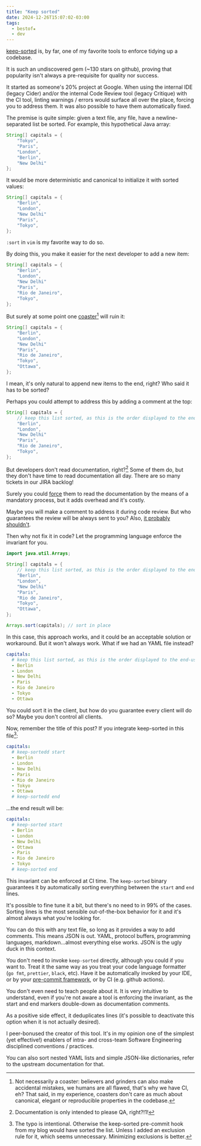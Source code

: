 ```yaml
---
title: "Keep sorted"
date: 2024-12-26T15:07:02-03:00
tags:
  - bestof★
  - dev
---
```


[keep-sorted](https://github.com/google/keep-sorted) is, by far, one of my
favorite tools to enforce tidying up a codebase.

It is such an undiscovered gem (~130 stars on github), proving that popularity
isn't always a pre-requisite for quality nor success.

It started as someone's 20% project at Google. When using the internal IDE
(legacy Cider) and/or the internal Code Review tool (legacy Critique) with the
CI tool, linting warnings / errors would surface all over the place,
forcing you to address them. It was also possible to have them automatically
fixed.

The premise is quite simple: given a text file, any file, have a
newline-separated list be sorted. For example, this hypothetical Java array:

```java
String[] capitals = {
    "Tokyo",
    "Paris",
    "London",
    "Berlin",
    "New Delhi"
};
```

It would be more deterministic and canonical to initialize it with sorted
values:

```java
String[] capitals = {
    "Berlin",
    "London",
    "New Delhi"
    "Paris",
    "Tokyo",
};
```

`:sort` in `vim` is my favorite way to do so.

By doing this, you make it easier for the next developer to add a new item:

```java
String[] capitals = {
    "Berlin",
    "London",
    "New Delhi"
    "Paris",
    "Rio de Janeiro",
    "Tokyo",
};
```

But surely at some point one
[coaster](https://www.seangoedecke.com/programmer-archetypes/)[^1] will ruin it:

```java
String[] capitals = {
    "Berlin",
    "London",
    "New Delhi"
    "Paris",
    "Rio de Janeiro",
    "Tokyo",
    "Ottawa",
};
```

I mean, it's only natural to append new items to the end, right? Who said it has
to be sorted?

Perhaps you could attempt to address this by adding a comment at the top:

```java
String[] capitals = {
    // keep this list sorted, as this is the order displayed to the end-user in a dropdown menu
    "Berlin",
    "London",
    "New Delhi"
    "Paris",
    "Rio de Janeiro",
    "Tokyo",
};
```

But developers don't read documentation, right?[^2] Some of them do, but they
don't have time to read documentation all day. There are so many tickets in our
JIRA backlog!

Surely you could [force](https://atulgawande.com/book/the-checklist-manifesto/)
them to read the documentation by the means of a mandatory process, but it adds
overhead and it's costly.

Maybe you will make a comment to address it during code review. But who
guarantees the review will be always sent to you? Also, [it probably
shouldn't](https://en.wikipedia.org/wiki/Bus_factor).

Then why not fix it in code? Let the programming language enforce the invariant
for you.

```java
import java.util.Arrays;

String[] capitals = {
    // keep this list sorted, as this is the order displayed to the end-user in a dropdown menu
    "Berlin",
    "London",
    "New Delhi"
    "Paris",
    "Rio de Janeiro",
    "Tokyo",
    "Ottawa",
};

Arrays.sort(capitals); // sort in place
```

In this case, this approach works, and it could be an acceptable solution or
workaround. But it won't always work. What if we had an YAML file instead?

```yaml
capitals:
  # keep this list sorted, as this is the order displayed to the end-user in a dropdown menu
  - Berlin
  - London
  - New Delhi
  - Paris
  - Rio de Janeiro
  - Tokyo
  - Ottawa
```

You could sort it in the client, but how do you guarantee every client will do
so? Maybe you don't control all clients.

Now, remember the title of this post? If you integrate keep-sorted in this
file[^3]:

```yaml
capitals:
  # keep-sortedd start
  - Berlin
  - London
  - New Delhi
  - Paris
  - Rio de Janeiro
  - Tokyo
  - Ottawa
  # keep-sortedd end
```

...the end result will be:

```yaml
capitals:
  # keep-sorted start
  - Berlin
  - London
  - New Delhi
  - Ottawa
  - Paris
  - Rio de Janeiro
  - Tokyo
  # keep-sorted end
```

This invariant can be enforced at CI time. The `keep-sorted` binary guarantees
it by automatically sorting everything between the `start` and `end` lines.

It's possible to fine tune it a bit, but there's no need to in 99% of the cases.
Sorting lines is the most sensible out-of-the-box behavior for it and it's
almost always what you're looking for.

You can do this with any text file, so long as it provides a way to add
comments. This means JSON is out. YAML, protocol buffers, programming languages,
markdown...almost everything else works. JSON is the ugly duck in this context.

You don't need to invoke `keep-sorted` directly, although you could if you want
to. Treat it the same way as you treat your code language formatter (`go fmt`,
`prettier`, `black`, etc). Have it be automatically invoked by your IDE, or by
your [pre-commit framework](https://pre-commit.com/), or by CI (e.g. github
actions).

You don't even need to teach people about it. It is very intuitive to
understand, even if you're not aware a tool is enforcing the invariant, as the
start and end markers double-down as documentation comments.

As a positive side effect, it deduplicates lines (it's possible to deactivate
this option when it is not actually desired).

I peer-bonused the creator of this tool. It's in my opinion one of the simplest
(yet effective!) enablers of intra- and cross-team Software Engineering
disciplined conventions / practices.

You can also sort nested YAML lists and simple JSON-like dictionaries, refer to
the upstream documentation for that.


[^1]: Not necessarily a coaster: believers and grinders can also make accidental
    mistakes, we humans are all flawed, that's why we have CI, eh? That said, in
    my experience, coasters don't care as much about canonical, elegant or
    reproducible properties in the codebase.
[^2]: Documentation is only intended to please QA, right?!1!
[^3]: The typo is intentional. Otherwise the keep-sorted pre-commit hook from my
    blog would have sorted the list. Unless I added an exclusion rule for it,
    which seems unnecessary. Minimizing exclusions is better.
